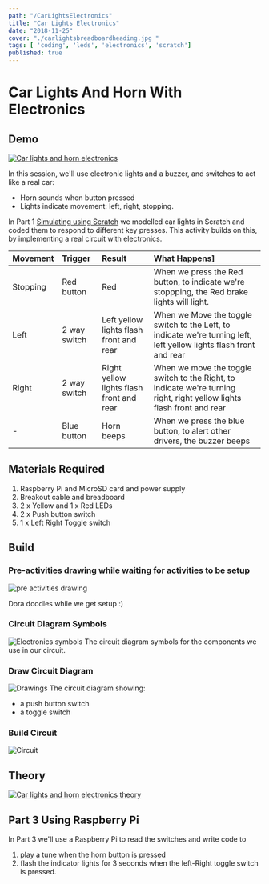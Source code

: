 ```yaml
---
path: "/CarLightsElectronics"
title: "Car Lights Electronics"
date: "2018-11-25"
cover: "./carlightsbreadboardheading.jpg "
tags: [ 'coding', 'leds', 'electronics', 'scratch']
published: true
---
```


# Car Lights And Horn With Electronics


## Demo 

[![Car lights and horn electronics](./CarLights_gXLyQUFMQ9g.jpg)](https://www.youtube.com/watch?v=gXLyQUFMQ9g)


In this session, we'll use electronic lights and a buzzer, and switches to act like a real car:
- Horn sounds when button pressed
- Lights indicate movement: left, right, stopping.

In Part 1 [Simulating using Scratch](/car-lights-scratch) we modelled car lights in Scratch and coded them to respond to different key presses.
This activity builds on this, by implementing a real circuit with electronics.






| Movement      | Trigger        | Result   | What Happens]
|:------------- |:-------------| :-----| :-----|
| Stopping          | Red button            | Red | When we press the Red button, to indicate we're stoppping, the Red brake lights will light.|
| Left          | 2 way switch  | Left yellow lights flash front and rear | When we Move the toggle switch to the Left, to indicate we're turning left, left yellow lights flash front and rear|
| Right         | 2 way switch  | Right yellow lights flash front and rear |When we move the toggle switch to the Right,  to indicate we're turning right, right yellow lights flash front and rear|
| -             | Blue button    | Horn beeps |When we press the blue button, to alert other drivers, the buzzer beeps|



        


## Materials Required

1. Raspberry Pi and MicroSD card and power supply
2. Breakout cable and breadboard
3. 2 x Yellow and 1 x Red LEDs 
4. 2 x Push button switch
4. 1 x Left Right Toggle switch
   
## Build 
### Pre-activities drawing while waiting for activities to be setup 
![pre activities drawing](./Carlights_DoraSantawarmup.jpg)

Dora doodles while we get setup :)

### Circuit Diagram Symbols
![Electronics symbols](./carlightssymbols.jpg)
The circuit diagram symbols for the components we use in our circuit.

### Draw Circuit Diagram
![Drawings](./carlightsdrawings.jpg)
The circuit diagram showing:
- a push button switch
- a toggle switch



### Build Circuit
![Circuit](./carlightsbreadboard.jpg)

## Theory
[![Car lights and horn electronics theory](./CarLights1_od-3b_V7kIA.jpg)](https://www.youtube.com/watch?v=od-3b_V7kIA)    




## Part 3 Using Raspberry Pi
In Part 3 we'll use a Raspberry Pi to read the switches and write code to
1. play a tune when the horn button is pressed
2. flash the indicator lights for 3 seconds when the left-Right toggle switch is pressed.


